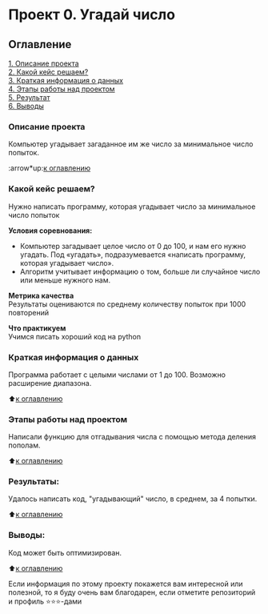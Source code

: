 # Проект 0. Угадай число

## Оглавление

[1. Описание проекта](README.md#Описание-проекта)  
[2. Какой кейс решаем?](README.md#Какой-кейс-решаем)  
[3. Краткая информация о данных](README.md#Краткая-информация-о-данных)  
[4. Этапы работы над проектом](README.md#Этапы-работы-над-проектом)  
[5. Результат](README.md#Результат)  
[6. Выводы](README.md#Выводы)

### Описание проекта

Компьютер угадывает загаданное им же число за минимальное число попыток.

:arrow\*up:[к оглавлению](README.md#Оглавление)

### Какой кейс решаем?

Нужно написать программу, которая угадывает число за минимальное число попыток

**Условия соревнования:**

- Компьютер загадывает целое число от 0 до 100, и нам его нужно угадать. Под «угадать», подразумевается «написать программу, которая угадывает число».
- Алгоритм учитывает информацию о том, больше ли случайное число или меньше нужного нам.

**Метрика качества**  
Результаты оцениваются по среднему количеству попыток при 1000 повторений

**Что практикуем**  
Учимся писать хороший код на python

### Краткая информация о данных

Программа работает с целыми числами от 1 до 100. Возможно расширение диапазона.

:arrow_up:[к оглавлению](README.md#Оглавление)

### Этапы работы над проектом

Написали функцию для отгадывания числа с помощью метода деления пополам.

:arrow_up:[к оглавлению](README.md#Оглавление)

### Результаты:

Удалось написать код, "угадывающий" число, в среднем, за 4 попытки.

:arrow_up:[к оглавлению](README.md#Оглавление)

### Выводы:

Код может быть оптимизирован.

:arrow_up:[к оглавлению](README.md#Оглавление)

Если информация по этому проекту покажется вам интересной или полезной, то я буду очень вам благодарен, если отметите репозиторий и профиль ⭐️⭐️⭐️-дами
